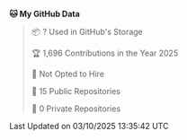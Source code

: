 <!--START_SECTION:waka-->
**🐱 My GitHub Data** 

> 📦 ? Used in GitHub's Storage 
 > 
> 🏆 1,696 Contributions in the Year 2025
 > 
> 🚫 Not Opted to Hire
 > 
> 📜 15 Public Repositories 
 > 
> 🔑 0 Private Repositories 
 > 

 Last Updated on 03/10/2025 13:35:42 UTC
<!--END_SECTION:waka-->

